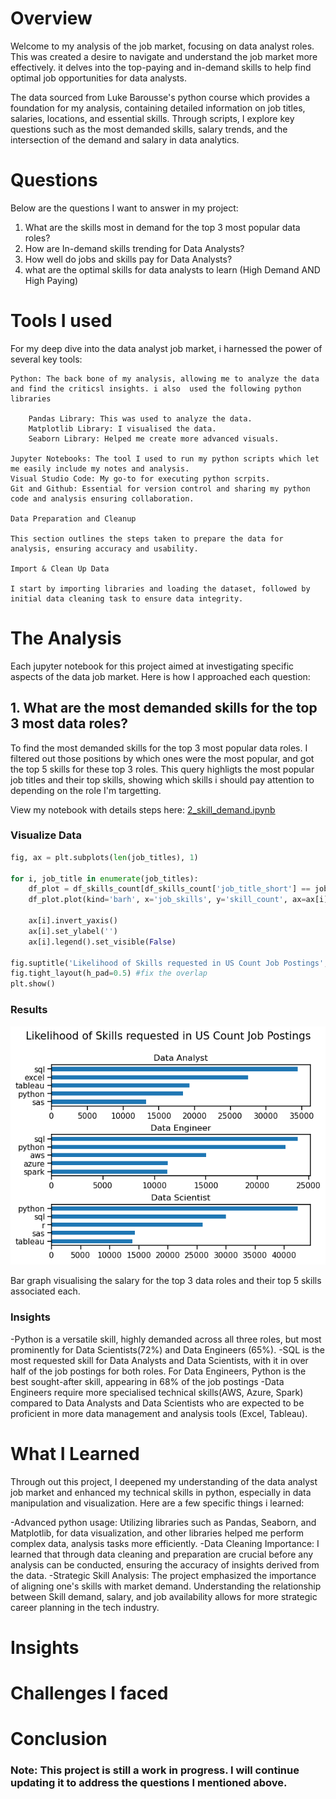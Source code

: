 # Overview

Welcome to my analysis of the job market, focusing on data analyst roles. This was created a desire to navigate and understand the job market more effectively. it delves into the top-paying and in-demand skills to help find optimal job opportunities for data analysts.

The data sourced from Luke Barousse's python course which provides a foundation for my analysis, containing detailed information on job titles, salaries, locations, and essential skills. Through scripts, I explore key questions such as the most demanded skills, salary trends, and the intersection of the demand and salary in data analytics.


# Questions
Below are the questions I want to answer in my project:

1. What are the skills most in demand for the top 3 most popular data roles?
2. How are In-demand skills trending for Data Analysts?
3. How well do jobs and skills pay for Data Analysts?
4. what are the optimal skills for data analysts to learn (High Demand AND High Paying) 

# Tools I used 

For my deep dive into the data analyst job market, i harnessed the power of several key tools:

    Python: The back bone of my analysis, allowing me to analyze the data and find the criticsl insights. i also  used the following python libraries
        
        Pandas Library: This was used to analyze the data.
        Matplotlib Library: I visualised the data.
        Seaborn Library: Helped me create more advanced visuals.

    Jupyter Notebooks: The tool I used to run my python scripts which let me easily include my notes and analysis.
    Visual Studio Code: My go-to for executing python scrpits.
    Git and Github: Essential for version control and sharing my python code and analysis ensuring collaboration.

    Data Preparation and Cleanup

    This section outlines the steps taken to prepare the data for analysis, ensuring accuracy and usability.

    Import & Clean Up Data

    I start by importing libraries and loading the dataset, followed by initial data cleaning task to ensure data integrity. 






# The Analysis

Each jupyter notebook for this project aimed at investigating specific aspects of the data job market. Here is how I approached each question:

## 1. What are the most demanded skills for the top 3 most data roles?

To find the most demanded skills for the top 3 most popular data roles. I filtered out those positions by which ones were the most popular, and got the top 5 skills for these top 3 roles. This query highligts the most popular job titles and their top skills, showing which skills i should pay attention to depending on the role I'm targetting.


View my notebook with details steps here: [2_skill_demand.ipynb](3_Project\2_Skill_Demand.ipynb)

### Visualize Data

```python
fig, ax = plt.subplots(len(job_titles), 1)

for i, job_title in enumerate(job_titles):
    df_plot = df_skills_count[df_skills_count['job_title_short'] == job_title].head(5)
    df_plot.plot(kind='barh', x='job_skills', y='skill_count', ax=ax[i], title=job_title)

    ax[i].invert_yaxis()
    ax[i].set_ylabel('')
    ax[i].legend().set_visible(False) 

fig.suptitle('Likelihood of Skills requested in US Count Job Postings', fontsize = 15)
fig.tight_layout(h_pad=0.5) #fix the overlap
plt.show()
```

### Results
![Visualization of Top Skills For Data Nerds](3_Project/Images/skill_demand_all_data_roles.png)

Bar graph visualising the salary for the top 3 data roles and their top 5 skills associated each.
### Insights
-Python is a versatile skill, highly demanded across all three roles, but most prominently for Data Scientists(72%) and Data Engineers (65%).
-SQL is the most requested skill for Data Analysts and Data Scientists, with it in over half of the job postings for both roles. For Data Engineers, Python is the best sought-after skill, appearing in 68% of the job postings
-Data Engineers require more specialised technical skills(AWS, Azure, Spark) compared to Data Analysts and Data Scientists who are expected to be proficient in more data management and analysis tools (Excel, Tableau).

# What I Learned 

Through out this project, I deepened my understanding of the data analyst job market and enhanced my technical skills in python, especially in data manipulation and visualization. Here are a few specific things i learned:

 -Advanced python usage: Utilizing libraries such as Pandas, Seaborn, and Matplotlib, for data visualization, and other libraries helped me perform complex data, analysis tasks more efficiently.
 -Data Cleaning Importance: I learned that through data cleaning and preparation are crucial before any analysis can be conducted, ensuring the accuracy of insights derived from the data.
 -Strategic Skill Analysis: The project emphasized the importance of aligning one's skills with market demand. Understanding the relationship between Skill demand, salary, and job availability allows for more strategic career planning in the tech industry.


 # Insights



# Challenges I faced



# Conclusion



 
 
 ### Note: This project is still a work in progress. I will continue updating it to address the questions I mentioned above.